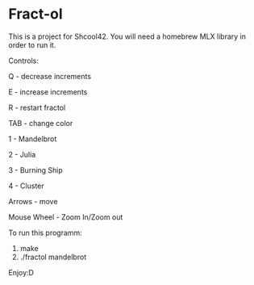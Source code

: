 # Fract-ol
This is a project for Shcool42.
You will need a homebrew MLX library in order to run it.

Controls:

Q - decrease increments

E - increase increments

R - restart fractol

TAB - change color

1 - Mandelbrot

2 - Julia

3 - Burning Ship

4 - Cluster

Arrows - move

Mouse Wheel - Zoom In/Zoom out

To run this programm:

1. make
2. ./fractol mandelbrot

Enjoy:D

